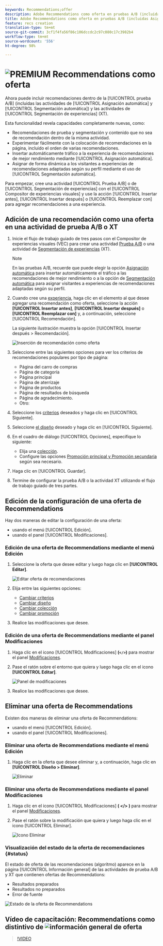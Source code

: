 ```yaml
---
keywords: Recommendations;offer
description: Adobe Recommendations como oferta en pruebas A/B (incluidas Asignación automática y Segmentación automática) y actividades de segmentación de experiencias (XT)
title: Adobe Recommendations como oferta en pruebas A/B (incluidas Asignación automática y Segmentación automática) y actividades de segmentación de experiencias (XT)
feature: recs creation
translation-type: tm+mt
source-git-commit: 3cf1f4fa56f86c106dccdc2c97c080c17c3982b4
workflow-type: tm+mt
source-wordcount: '556'
ht-degree: 98%

---
```



# ![PREMIUM](/help/assets/premium.png) Recommendations como oferta

Ahora puede incluir recomendaciones dentro de la [!UICONTROL prueba A/B] (incluidas las actividades de [!UICONTROL Asignación automática] y [!UICONTROL Segmentación automática]) y las actividades de [!UICONTROL Segmentación de experiencias] (XT).

Esta funcionalidad revela capacidades completamente nuevas, como:

* Recomendaciones de prueba y segmentación y contenido que no sea de recomendación dentro de la misma actividad.
* Experimentar fácilmente con la colocación de recomendaciones en la página, incluido el orden de varias recomendaciones.
* Insertar automáticamente tráfico a la experiencia de recomendaciones de mejor rendimiento mediante [!UICONTROL Asignación automática].
* Asignar de forma dinámica a los visitantes a experiencias de recomendaciones adaptadas según su perfil mediante el uso de [!UICONTROL Segmentación automática].

Para empezar, cree una actividad [!UICONTROL Prueba A/B] o de [!UICONTROL Segmentación de experiencias] con el [!UICONTROL Compositor de experiencias visuales] y use la acción [!UICONTROL Insertar antes], [!UICONTROL Insertar después] o [!UICONTROL Reemplazar con] para agregar recomendaciones a una experiencia.

## Adición de una recomendación como una oferta en una actividad de prueba A/B o XT

1. Inicie el flujo de trabajo guiado de tres pasos con el Compositor de experiencias visuales (VEC) para crear una actividad [Prueba A/B](/help/c-activities/t-test-ab/t-test-create-ab/test-create-ab.md) o una actividad de [Segmentación de experiencias](/help/c-activities/t-experience-target/t-xt-create/xt-create.md) (XT).

   >[!NOTE]
   >
   >En las pruebas A/B, recuerde que puede elegir la opción [Asignación automática](/help/c-activities/automated-traffic-allocation/automated-traffic-allocation.md) para insertar automáticamente el tráfico a las recomendaciones de mejor rendimiento o a la opción de [Segmentación automática](/help/c-activities/auto-target-to-optimize.md) para asignar visitantes a experiencias de recomendaciones adaptadas según su perfil.

1. Cuando cree una [experiencia](/help/c-experiences/c-visual-experience-composer/viztarget-options.md), haga clic en el elemento al que desee agregar una recomendación como oferta, seleccione la acción **[!UICONTROL Insertar antes]**, **[!UICONTROL Insertar después]** o **[!UICONTROL Reemplazar con]** y, a continuación, seleccione [!UICONTROL Recomendación].

   La siguiente ilustración muestra la opción [!UICONTROL Insertar después > Recomendación].

   ![Inserción de recomendación como oferta](/help/c-recommendations/assets/replace-after-recommendations.png)

1. Seleccione entre las siguientes opciones para ver los criterios de recomendaciones populares por tipo de página:

   * Página del carro de compras
   * Página de categoría
   * Página principal
   * Página de aterrizaje
   * Página de productos
   * Página de resultados de búsqueda
   * Página de agradecimiento.
   * Otro:

1. Seleccione los [criterios](/help/c-recommendations/c-algorithms/algorithms.md) deseados y haga clic en [!UICONTROL Siguiente].
1. Seleccione [el diseño](/help/c-recommendations/c-design-overview/design-overview.md) deseado y haga clic en [!UICONTROL Siguiente].
1. En el cuadro de diálogo [!UICONTROL Opciones], especifique lo siguiente:

   * Elija una [colección](/help/c-recommendations/c-products/collections.md).
   * Configure las opciones [Promoción principal y Promoción secundaria](/help/c-recommendations/t-create-recs-activity/adding-promotions.md) según sea necesario.

1. Haga clic en [!UICONTROL Guardar].
1. Termine de configurar la prueba A/B o la actividad XT utilizando el flujo de trabajo guiado de tres partes.

## Edición de la configuración de una oferta de Recommendations

Hay dos maneras de editar la configuración de una oferta:

* usando el menú [!UICONTROL Edición].
* usando el panel [!UICONTROL Modificaciones].

### Edición de una oferta de Recommendations mediante el menú Edición

1. Seleccione la oferta que desee editar y luego haga clic en **[!UICONTROL Editar]**.

   ![Editar oferta de recomendaciones](/help/c-recommendations/assets/recs-offer-edit.png)

1. Elija entre las siguientes opciones:

   * [Cambiar criterios](/help/c-recommendations/c-algorithms/algorithms.md)
   * [Cambiar diseño](/help/c-recommendations/c-design-overview/design-overview.md)
   * [Cambiar colección](/help/c-recommendations/c-products/collections.md)
   * [Cambiar promoción](/help/c-recommendations/t-create-recs-activity/adding-promotions.md)

1. Realice las modificaciones que desee.

### Edición de una oferta de Recommendations mediante el panel Modificaciones

1. Haga clic en el icono [!UICONTROL Modificaciones] **(`</>`)** para mostrar el panel [Modificaciones](/help/c-experiences/c-visual-experience-composer/c-vec-code-editor/vec-code-editor.md).
1. Pase el ratón sobre el entorno que quiera y luego haga clic en el icono **[!UICONTROL Editar]**.

   ![Panel de modificaciones](/help/c-recommendations/assets/recs-offer-modifications.png)

1. Realice las modificaciones que desee.

## Eliminar una oferta de Recommendations

Existen dos maneras de eliminar una oferta de Recommendations:

* usando el menú [!UICONTROL Edición].
* usando el panel [!UICONTROL Modificaciones].

### Eliminar una oferta de Recommendations mediante el menú Edición

1. Haga clic en la oferta que desee eliminar y, a continuación, haga clic en **[!UICONTROL Diseño > Eliminar]**.

   ![Eliminar](/help/c-recommendations/assets/recs-offer-remove.png)

### Eliminar una oferta de Recommendations mediante el panel Modificaciones

1. Haga clic en el icono [!UICONTROL Modificaciones] **( &lt;/> )** para mostrar el panel [Modificaciones](/help/c-experiences/c-visual-experience-composer/c-vec-code-editor/vec-code-editor.md).
1. Pase el ratón sobre la modificación que quiera y luego haga clic en el icono [!UICONTROL Eliminar].

   ![Icono Eliminar](/help/c-recommendations/assets/recs-offer-delete.png)

### Visualización del estado de la oferta de recomendaciones {#status}

El estado de oferta de las recomendaciones (algoritmo) aparece en la página [!UICONTROL Información general] de las actividades de prueba A/B y XT que contienen ofertas de Recommendations:

* Resultados preparados
* Resultados no preparados
* Error de fuente

![Estado de la oferta de Recommendations](/help/c-recommendations/assets/recs-offer-status.png)

## Vídeo de capacitación: Recommendations como distintivo de ![información general de oferta](/help/assets/overview.png)

>[!VIDEO](https://video.tv.adobe.com/v/28878)